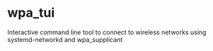 # wpa_tui
Interactive command line tool to connect to wireless networks using systemd-networkd and wpa_supplicant
